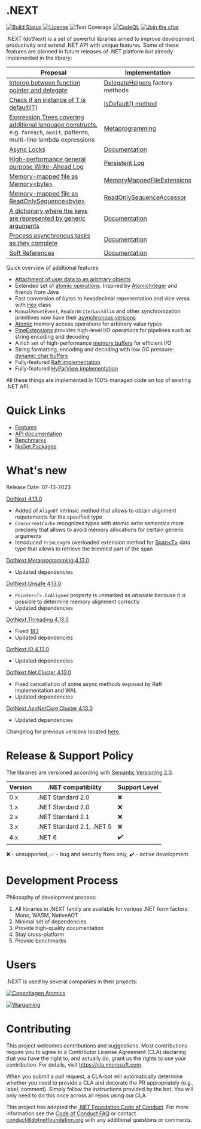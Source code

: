 .NEXT
====
[![Build Status](https://dev.azure.com/dotnet/dotNext/_apis/build/status/dotnet.dotNext?branchName=master)](https://dev.azure.com/dotnet/dotNext/_build/latest?definitionId=1&branchName=master)
[![License](https://img.shields.io/badge/license-MIT-blue.svg)](https://github.com/dotnet/dotNext/blob/master/LICENSE)
![Test Coverage](https://img.shields.io/azure-devops/coverage/dotnet/dotnext/160/master)
[![CodeQL](https://github.com/dotnet/dotNext/workflows/CodeQL/badge.svg)](https://github.com/dotnet/dotNext/actions?query=workflow%3ACodeQL)
[![Join the chat](https://badges.gitter.im/dot_next/community.svg)](https://gitter.im/dot_next/community)

.NEXT (dotNext) is a set of powerful libraries aimed to improve development productivity and extend .NET API with unique features. Some of these features are planned in future releases of .NET platform but already implemented in the library:

| Proposal | Implementation |
| ---- | ---- |
| [Interop between function pointer and delegate](https://github.com/dotnet/csharplang/discussions/3680) | [DelegateHelpers](https://dotnet.github.io/dotNext/api/DotNext.DelegateHelpers.html) factory methods |
| [Check if an instance of T is default(T)](https://github.com/dotnet/corefx/issues/16209) | [IsDefault() method](https://dotnet.github.io/dotNext/api/DotNext.Runtime.Intrinsics.html) |
| [Expression Trees covering additional language constructs](https://github.com/dotnet/csharplang/issues/158), e.g. `foreach`, `await`, patterns, multi-line lambda expressions | [Metaprogramming](https://dotnet.github.io/dotNext/features/metaprogramming/index.html) |
| [Async Locks](https://github.com/dotnet/corefx/issues/34073) | [Documentation](https://dotnet.github.io/dotNext/features/threading/index.html) |
| [High-performance general purpose Write-Ahead Log](https://github.com/dotnet/corefx/issues/25034) | [Persistent Log](https://dotnet.github.io/dotNext/features/cluster/wal.html)  |
| [Memory-mapped file as Memory&lt;byte&gt;](https://github.com/dotnet/runtime/issues/37227) | [MemoryMappedFileExtensions](https://dotnet.github.io/dotNext/features/io/mmfile.html) |
| [Memory-mapped file as ReadOnlySequence&lt;byte&gt;](https://github.com/dotnet/runtime/issues/24805) | [ReadOnlySequenceAccessor](https://dotnet.github.io/dotNext/api/DotNext.IO.MemoryMappedFiles.ReadOnlySequenceAccessor.html) |
| [A dictionary where the keys are represented by generic arguments](https://github.com/dotnet/runtime/issues/59718) | [Documentation](https://dotnet.github.io/dotNext/features/core/typem.html) |
| [Process asynchronous tasks as they complete](https://github.com/dotnet/runtime/issues/61959) | [Documentation](https://dotnet.github.io/dotNext/features/threading/taskpipe.html) |
| [Soft References](https://github.com/dotnet/runtime/issues/63113) | [Documentation](https://dotnet.github.io/dotNext/features/core/softref.html) |

Quick overview of additional features:

* [Attachment of user data to an arbitrary objects](https://dotnet.github.io/dotNext/features/core/userdata.html)
* Extended set of [atomic operations](https://dotnet.github.io/dotNext/features/core/atomic.html). Inspired by [AtomicInteger](https://docs.oracle.com/javase/10/docs/api/java/util/concurrent/atomic/AtomicInteger.html) and friends from Java
* Fast conversion of bytes to hexadecimal representation and vice versa with [Hex](https://dotnet.github.io/dotNext/api/DotNext.Buffers.Text.Hex.html) class
* `ManualResetEvent`, `ReaderWriterLockSlim` and other synchronization primitives now have their [asynchronous versions](https://dotnet.github.io/dotNext/features/threading/rwlock.html)
* [Atomic](https://dotnet.github.io/dotNext/features/core/atomic.html) memory access operations for arbitrary value types
* [PipeExtensions](https://dotnet.github.io/dotNext/api/DotNext.IO.Pipelines.PipeExtensions.html) provides high-level I/O operations for pipelines such as string encoding and decoding
* A rich set of high-performance [memory buffers](https://dotnet.github.io/dotNext/features/io/buffers.html) for efficient I/O
* String formatting, encoding and decoding with low GC pressure: [dynamic char buffers](https://dotnet.github.io/dotNext/features/io/buffers.html#char-buffer)
* Fully-featured [Raft implementation](https://github.com/dotnet/dotNext/tree/master/src/cluster#raft)
* Fully-featured [HyParView implementation](https://github.com/dotnet/dotNext/tree/master/src/cluster#hyparview)

All these things are implemented in 100% managed code on top of existing .NET API.

# Quick Links

* [Features](https://dotnet.github.io/dotNext/features/core/index.html)
* [API documentation](https://dotnet.github.io/dotNext/api/DotNext.html)
* [Benchmarks](https://dotnet.github.io/dotNext/benchmarks.html)
* [NuGet Packages](https://www.nuget.org/profiles/rvsakno)

# What's new
Release Date: 07-13-2023

<a href="https://www.nuget.org/packages/dotnext/4.13.0">DotNext 4.13.0</a>
* Added of `AlignOf` intrinsic method that allows to obtain alignment requirements for the specified type
* `ConcurrentCache` recognizes types with atomic write semantics more precisely that allows to avoid memory allocations for certain generic arguments
* Introduced `TrimLength` overloaded extension method for [Span&lt;T&gt;](https://learn.microsoft.com/en-us/dotnet/api/system.span-1) data type that allows to retrieve the trimmed part of the span

<a href="https://www.nuget.org/packages/dotnext.metaprogramming/4.13.0">DotNext.Metaprogramming 4.13.0</a>
* Updated dependencies

<a href="https://www.nuget.org/packages/dotnext.unsafe/4.13.0">DotNext.Unsafe 4.13.0</a>
* `Pointer<T>.IsAligned` property is unmarked as _obsolete_ because it is possible to determine memory alignment correctly
* Updated dependencies

<a href="https://www.nuget.org/packages/dotnext.threading/4.13.0">DotNext.Threading 4.13.0</a>
* Fixed [183](https://github.com/dotnet/dotNext/issues/183)
* Updated dependencies

<a href="https://www.nuget.org/packages/dotnext.io/4.13.0">DotNext.IO 4.13.0</a>
* Updated dependencies

<a href="https://www.nuget.org/packages/dotnext.net.cluster/4.13.0">DotNext.Net.Cluster 4.13.0</a>
* Fixed cancellation of some async methods exposed by Raft implementation and WAL
* Updated dependencies

<a href="https://www.nuget.org/packages/dotnext.aspnetcore.cluster/4.13.0">DotNext.AspNetCore.Cluster 4.13.0</a>
* Updated dependencies

Changelog for previous versions located [here](./CHANGELOG.md).

# Release & Support Policy
The libraries are versioned according with [Semantic Versioning 2.0](https://semver.org/).

| Version | .NET compatibility | Support Level |
| ---- | ---- | ---- |
| 0.x | .NET Standard 2.0 | :x: |
| 1.x | .NET Standard 2.0 | :x: |
| 2.x | .NET Standard 2.1 | :x: |
| 3.x | .NET Standard 2.1, .NET 5 | :x: |
| 4.x | .NET 6 | :heavy_check_mark: |

:x: - unsupported, :white_check_mark: - bug and security fixes only, :heavy_check_mark: - active development

# Development Process
Philosophy of development process:
1. All libraries in .NEXT family are available for various .NET form factors: Mono, WASM, NativeAOT
1. Minimal set of dependencies
1. Provide high-quality documentation
1. Stay cross-platform
1. Provide benchmarks

# Users
.NEXT is used by several companies in their projects:

[![Copenhagen Atomics](https://upload.wikimedia.org/wikipedia/commons/thumb/6/66/Copenhagenatomics_logo_gray.png/320px-Copenhagenatomics_logo_gray.png)](https://www.copenhagenatomics.com)

[![Wargaming](https://upload.wikimedia.org/wikipedia/en/f/fa/Wargaming_logo.svg)](https://wargaming.com)

# Contributing
This project welcomes contributions and suggestions.  Most contributions require you to agree to a
Contributor License Agreement (CLA) declaring that you have the right to, and actually do, grant us
the rights to use your contribution. For details, visit https://cla.microsoft.com.

When you submit a pull request, a CLA-bot will automatically determine whether you need to provide
a CLA and decorate the PR appropriately (e.g., label, comment). Simply follow the instructions
provided by the bot. You will only need to do this once across all repos using our CLA.

This project has adopted the [.NET Foundation Code of Conduct](https://dotnetfoundation.org/code-of-conduct).
For more information see the [Code of Conduct FAQ](https://www.contributor-covenant.org/faq/) or
contact [conduct@dotnetfoundation.org](mailto:conduct@dotnetfoundation.org) with any additional questions or comments.